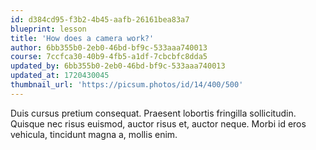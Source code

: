 ```yaml
---
id: d384cd95-f3b2-4b45-aafb-26161bea83a7
blueprint: lesson
title: 'How does a camera work?'
author: 6bb355b0-2eb0-46bd-bf9c-533aaa740013
course: 7ccfca30-40b9-4fb5-a1df-7cbcbfc8dda5
updated_by: 6bb355b0-2eb0-46bd-bf9c-533aaa740013
updated_at: 1720430045
thumbnail_url: 'https://picsum.photos/id/14/400/500'
---
```

Duis cursus pretium consequat. Praesent lobortis fringilla sollicitudin. Quisque nec risus euismod, auctor risus et, auctor neque. Morbi id eros vehicula, tincidunt magna a, mollis enim.